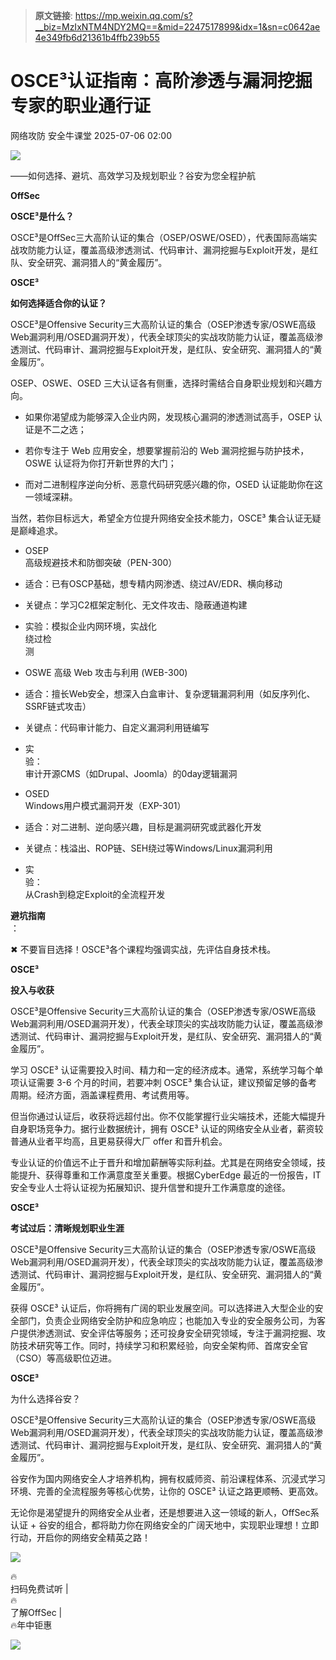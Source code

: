 > **原文链接**: https://mp.weixin.qq.com/s?__biz=MzIxNTM4NDY2MQ==&mid=2247517899&idx=1&sn=c0642ae4e349fb6d21361b4ffb239b55

#  OSCE³认证指南：高阶渗透与漏洞挖掘专家的职业通行证  
网络攻防  安全牛课堂   2025-07-06 02:00  
  
![](https://mmbiz.qpic.cn/sz_mmbiz_png/m6icpc8EwicOW6xRbqQAraX0rnXXDUhSKTRTicpYia3dicqyWia6B6aq7kqGT3oa2bl4iboqZHhVvjTv9mbtFLzibibWcjg/640?wx_fmt=png&from=appmsg "")  
  
——如何选择、避坑、高效学习及规划职业？谷安为您全程护航  
  
**OffSec**  
  
  
**OSCE³是什么？**  
  
OSCE³是OffSec三大高阶认证的集合（OSEP/OSWE/OSED），代表国际高端实战攻防能力认证，覆盖高级渗透测试、代码审计、漏洞挖掘与Exploit开发，是红队、安全研究、漏洞猎人的“黄金履历”。  
  
**OSCE³**  
  
  
**如何选择适合你的认证？**  
  
OSCE³是Offensive Security三大高阶认证的集合（OSEP渗透专家/OSWE高级Web漏洞利用/OSED漏洞开发），代表全球顶尖的实战攻防能力认证，覆盖高级渗透测试、代码审计、漏洞挖掘与Exploit开发，是红队、安全研究、漏洞猎人的“黄金履历”。  
  
OSEP、OSWE、OSED 三大认证各有侧重，选择时需结合自身职业规划和兴趣方向。  
- 如果你渴望成为能够深入企业内网，发现核心漏洞的渗透测试高手，OSEP 认证是不二之选；  
  
- 若你专注于 Web 应用安全，想要掌握前沿的 Web 漏洞挖掘与防护技术，OSWE 认证将为你打开新世界的大门；  
  
- 而对二进制程序逆向分析、恶意代码研究感兴趣的你，OSED 认证能助你在这一领域深耕。  
  
当然，若你目标远大，希望全方位提升网络安全技术能力，OSCE³ 集合认证无疑是巅峰追求。  
- OSEP  
高级规避技术和防御突破（PEN-300）  
  
- 适合：已有OSCP基础，想专精内网渗透、绕过AV/EDR、横向移动  
  
- 关键点：学习C2框架定制化、无文件攻击、隐蔽通道构建  
  
- 实验：模拟企业内网环境，实战化  
绕过检  
测  
  
- OSWE 高级 Web 攻击与利用 (WEB-300)  
  
- 适合：擅长Web安全，想深入白盒审计、复杂逻辑漏洞利用（如反序列化、SSRF链式攻击）  
  
- 关键点：代码审计能力、自定义漏洞利用链编写  
  
- 实  
验：  
审计开源CMS（如Drupal、Joomla）的0day逻辑漏洞  
  
- OSED   
Windows用户模式漏洞开发（EXP-301）  
  
- 适合：对二进制、逆向感兴趣，目标是漏洞研究或武器化开发  
  
- 关键点：栈溢出、ROP链、SEH绕过等Windows/Linux漏洞利用  
  
- 实  
验：  
从Crash到稳定Exploit的全流程开发  
  
**避坑指南**  
：  
  
✖ 不要盲目选择！OSCE³各个课程均强调实战，先评估自身技术栈。  
  
**OSCE³**  
  
  
**投入与收获**  
  
OSCE³是Offensive Security三大高阶认证的集合（OSEP渗透专家/OSWE高级Web漏洞利用/OSED漏洞开发），代表全球顶尖的实战攻防能力认证，覆盖高级渗透测试、代码审计、漏洞挖掘与Exploit开发，是红队、安全研究、漏洞猎人的“黄金履历”。  
  
学习 OSCE³ 认证需要投入时间、精力和一定的经济成本。通常，系统学习每个单项认证需要 3-6 个月的时间，若要冲刺 OSCE³ 集合认证，建议预留足够的备考周期。经济方面，涵盖课程费用、考试费用等。  
  
但当你通过认证后，收获将远超付出。你不仅能掌握行业尖端技术，还能大幅提升自身职场竞争力。据行业数据统计，拥有 OSCE³ 认证的网络安全从业者，薪资较普通从业者平均高，且更易获得大厂 offer 和晋升机会。  
  
专业认证的价值远不止于晋升和增加薪酬等实际利益。尤其是在网络安全领域，技能提升、获得尊重和工作满意度至关重要。根据CyberEdge 最近的一份报告，IT 安全专业人士将认证视为拓展知识、提升信誉和提升工作满意度的途径。  
  
  
**OSCE³**  
  
  
**考试过后：清晰规划职业生涯**  
  
OSCE³是Offensive Security三大高阶认证的集合（OSEP渗透专家/OSWE高级Web漏洞利用/OSED漏洞开发），代表全球顶尖的实战攻防能力认证，覆盖高级渗透测试、代码审计、漏洞挖掘与Exploit开发，是红队、安全研究、漏洞猎人的“黄金履历”。  
  
获得 OSCE³ 认证后，你将拥有广阔的职业发展空间。可以选择进入大型企业的安全部门，负责企业网络安全防护和应急响应；也能加入专业的安全服务公司，为客户提供渗透测试、安全评估等服务；还可投身安全研究领域，专注于漏洞挖掘、攻防技术研究等工作。同时，持续学习和积累经验，向安全架构师、首席安全官（CSO）等高级职位迈进。  
  
**OSCE³**  
  
  
为什么选择谷安？  
  
OSCE³是Offensive Security三大高阶认证的集合（OSEP渗透专家/OSWE高级Web漏洞利用/OSED漏洞开发），代表全球顶尖的实战攻防能力认证，覆盖高级渗透测试、代码审计、漏洞挖掘与Exploit开发，是红队、安全研究、漏洞猎人的“黄金履历”。  
  
谷安作为国内网络安全人才培养机构，拥有权威师资、前沿课程体系、沉浸式学习环境、完善的全流程服务等核心优势，让你的 OSCE³ 认证之路更顺畅、更高效。  
  
无论你是渴望提升的网络安全从业者，还是想要进入这一领域的新人，OffSec系认证 + 谷安的组合，都将助力你在网络安全的广阔天地中，实现职业理想！立即行动，开启你的网络安全精英之路！  
  
![](https://mmbiz.qpic.cn/sz_mmbiz_png/m6icpc8EwicOW6xRbqQAraX0rnXXDUhSKTFURLVwbI0ibwfcj8doulp2XrlZhxibqEPNrQINMtQP5zf4Vb6kmkQ9xw/640?wx_fmt=png&from=appmsg "")  
  
🔥  
扫码免费试听 |   
🔥  
了解OffSec |   
🔥年中钜惠  
  
![](https://mmbiz.qpic.cn/sz_mmbiz_jpg/m6icpc8EwicOW6xRbqQAraX0rnXXDUhSKT3QAhcnry62nlMjR11uicQd9omJZAHuwqdIzWTicuPSwHkdjtg98dRB5g/640?wx_fmt=jpeg&from=appmsg "")  
  
